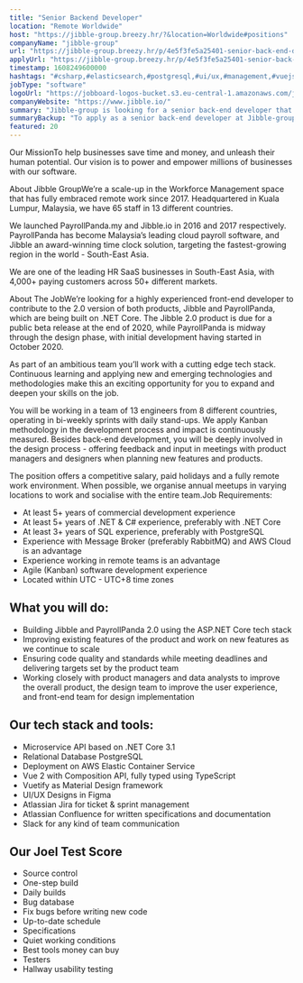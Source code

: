 ```yaml
---
title: "Senior Backend Developer"
location: "Remote Worldwide"
host: "https://jibble-group.breezy.hr/?&location=Worldwide#positions"
companyName: "jibble-group"
url: "https://jibble-group.breezy.hr/p/4e5f3fe5a25401-senior-back-end-developer"
applyUrl: "https://jibble-group.breezy.hr/p/4e5f3fe5a25401-senior-back-end-developer/apply"
timestamp: 1608249600000
hashtags: "#csharp,#elasticsearch,#postgresql,#ui/ux,#management,#vuejs,#typescript,#css,#operations,#marketing"
jobType: "software"
logoUrl: "https://jobboard-logos-bucket.s3.eu-central-1.amazonaws.com/jibble-group"
companyWebsite: "https://www.jibble.io/"
summary: "Jibble-group is looking for a senior back-end developer that has 5+ years of commercial development experience."
summaryBackup: "To apply as a senior back-end developer at Jibble-group, you preferably need to have some knowledge of: #ui/ux, #management, #vuejs."
featured: 20
---
```


Our MissionTo help businesses save time and money, and unleash their human potential. Our vision is to power and empower millions of businesses with our software.

About Jibble GroupWe’re a scale-up in the Workforce Management space that has fully embraced remote work since 2017. Headquartered in Kuala Lumpur, Malaysia, we have 65 staff in 13 different countries.

We launched PayrollPanda.my and Jibble.io in 2016 and 2017 respectively. PayrollPanda has become Malaysia’s leading cloud payroll software, and Jibble an award-winning time clock solution, targeting the fastest-growing region in the world - South-East Asia.

We are one of the leading HR SaaS businesses in South-East Asia, with 4,000+ paying customers across 50+ different markets.

About The JobWe’re looking for a highly experienced front-end developer to contribute to the 2.0 version of both products, Jibble and PayrollPanda, which are being built on .NET Core. The Jibble 2.0 product is due for a public beta release at the end of 2020, while PayrollPanda is midway through the design phase, with initial development having started in October 2020.

As part of an ambitious team you’ll work with a cutting edge tech stack. Continuous learning and applying new and emerging technologies and methodologies make this an exciting opportunity for you to expand and deepen your skills on the job.

You will be working in a team of 13 engineers from 8 different countries, operating in bi-weekly sprints with daily stand-ups. We apply Kanban methodology in the development process and impact is continuously measured. Besides back-end development, you will be deeply involved in the design process - offering feedback and input in meetings with product managers and designers when planning new features and products.

The position offers a competitive salary, paid holidays and a fully remote work environment. When possible, we organise annual meetups in varying locations to work and socialise with the entire team.Job Requirements:

*   At least 5+ years of commercial development experience
*   At least 5+ years of .NET & C# experience, preferably with .NET Core
*   At least 3+ years of SQL experience, preferably with PostgreSQL
*   Experience with Message Broker (preferably RabbitMQ) and AWS Cloud is an advantage
*   Experience working in remote teams is an advantage
*   Agile (Kanban) software development experience
*   Located within UTC - UTC+8 time zones

## What you will do:

*   Building Jibble and PayrollPanda 2.0 using the ASP.NET Core tech stack
*   Improving existing features of the product and work on new features as we continue to scale
*   Ensuring code quality and standards while meeting deadlines and delivering targets set by the product team
*   Working closely with product managers and data analysts to improve the overall product, the design team to improve the user experience, and front-end team for design implementation

## Our tech stack and tools:

*   Microservice API based on .NET Core 3.1
*   Relational Database PostgreSQL
*   Deployment on AWS Elastic Container Service
*   Vue 2 with Composition API, fully typed using TypeScript
*   Vuetify as Material Design framework
*   UI/UX Designs in Figma
*   Atlassian Jira for ticket & sprint management
*   Atlassian Confluence for written specifications and documentation
*   Slack for any kind of team communication

## Our Joel Test Score

*   Source control
*   One-step build
*   Daily builds
*   Bug database
*   Fix bugs before writing new code
*   Up-to-date schedule
*   Specifications
*   Quiet working conditions
*   Best tools money can buy
*   Testers
*   Hallway usability testing
